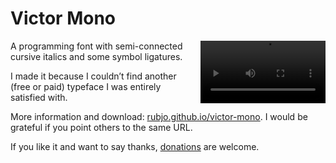 # Victor Mono

<video autobuffer autoloop loop controls style="width: 20vw; min-width: 200px; float: right; margin: 0 0 5px 10px;">
    <source src="https://github.com/rubjo/victor-mono/raw/master/src/assets/video/cycle.mp4">
</video>

A programming font with semi-connected cursive italics and some symbol ligatures.

I made it because I couldn’t find another (free or paid) typeface I was entirely satisfied with.

More information and download: [rubjo.github.io/victor-mono](https://rubjo.github.io/victor-mono). I would be grateful if you point others to the same URL.

If you like it and want to say thanks, [donations](https://www.paypal.me/runbjo) are welcome.